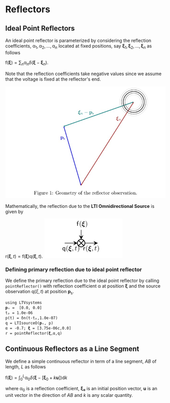# Reflectors

## Ideal Point Reflectors

An ideal point reflector is parameterized by considering the reflection coefficients,
$\mathsf{\alpha}_1,\mathsf{\alpha}_2,\ldots,\mathsf{\alpha}_n$ located at fixed positions, say $\bm{ξ}_1,\bm{ξ}_2,\ldots,\bm{ξ}_n$ as follows

$\mathsf{f}(\bm{\xi}) = \sum_{n} \mathsf{\alpha}_n \delta(\bm{\xi} - \bm{\xi}_n).$

Note that the reflection coefficients take negative values since we assume that the voltage is fixed at the reflector's end.

![](https://raw.githubusercontent.com/NMSU-ISA/LTVsystems/main/docs/src/assets/Reflector_geometry.png)

Mathematically, the reflection due to the **LTI Omnidirectional Source** is given by

$\mathsf{r}(\bm{\xi},t) = \mathsf{f}(\bm{\xi}) \mathsf{q}(\bm{\xi},t).$
![](https://raw.githubusercontent.com/NMSU-ISA/LTVsystems/main/docs/src/assets/reflector_BD.png)

### Defining primary reflection due to ideal point reflector

We define the primary reflection due to the ideal point reflector by calling `pointReflector()` with reflection coefficient $\mathsf{\alpha}$ at position $\bm{\xi}$ and the source observation $\mathsf{q}(\xi,t)$ at position $\mathbf{p}_\mathrm{s}$.
```@example
using LTVsystems
𝐩ₛ =  [0.0, 0.0]
tₚ = 1.0e-06
p(t) = δn(t-tₚ,1.0e-07)
q = LTIsourceO(𝐩ₛ, p)
α = -0.7; 𝛏 = [3.75e-06c,0.0]
r = pointReflector(𝛏,α,q)
```



## Continuous Reflectors as a Line Segment

We define a simple continuous reflector in term of a line segment, $AB$ of
length, $L$ as follows

$\mathsf{f}(\bm{\xi}) = \int_{0}^{L}\mathsf{\alpha}_0 \delta(\bm{\xi} - [\bm{\xi}_0+k\bm{u}]) \mathrm{d}k$

where $\mathsf{\alpha}_0$ is a reflection coefficient, $\bm{ξ₀}$ is an initial position vector,
$\bm{u}$ is an unit vector in the direction of $AB$ and $k$ is any scalar quantity.
